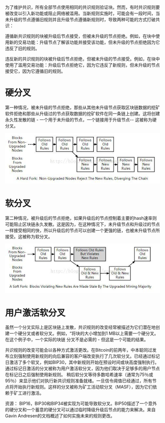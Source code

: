 为了维护共识，所有全部节点使用相同的共识规则验证块。然而，有时共识规则要被改变以引入新功能或阻止网络被滥用。当新规则实施时，可能会有一段时间，当未升级的节点遵循旧规则并且升级节点遵循新规则时，导致两种可能的方式打破共识：

遵循新共识规则的块被升级后节点接受，但被未升级的节点拒绝。例如，在块中使用新的交易功能：升级节点了解该功能并接受该功能，但未升级的节点拒绝因为它违反了旧的规则。

违反新的共识规则的块被升级后节点拒绝，但被未升级的节点接受。例如，在块中使用了滥用交易功能：升级后节点拒绝它，因为它违反了新规则，但未升级的节点接受它，因为它遵循旧的规则。

# 硬分叉
第一种情况，被未升级的节点拒绝，那些从其他未升级节点获取区块链数据的挖矿软件拒绝和那些从升级过的节点获取数据的挖矿软件在同一条链上创建。这将创建永久性发散的链 - 一个用于未升级的节点，一个链接用于升级节点-- 这被称为硬分叉。

![1](../picture/con1.jpg)

# 软分叉
第二种情况，被升级后的节点拒绝，如果升级后的节点控制着主要的hash速率则可能阻止区块链永久发散。这是因为，在这种情况下，未升级节点和升级过的节点一样接受相同的快，所以升级后的节点可以创建一个更强的链，也被未升级节点所接受。这被称为软分叉。

![2](../picture/con2.jpg)

# 用户激活软分叉

虽然一个分叉实际上是区块链上发散，共识规则的改变经常被描述为它们潜在地创建一个硬分叉或者软分叉。例如，“将块的大小增加到1 MB以上需要一个硬分叉。在这个例子中，一个实际的块链 分叉不是必需的 - 但这是一个可能的结果。

共识规则的改变可能会以各种方式激活更改。在Bitcoin的前两年，中本聪同过发布立刻强制使用新规则的向后兼容的客户端改变执行了几次软分叉。已经通过标记日激活了多个软叉，例如BIP30，其中新规则开始在预设时间或块高度强制执行。通过标记日激活的分叉被称为用户激活软分叉，因为他们取决于足够多的用户节点在标记日之后强制使用新规则。
稍后软分叉等待多数哈希速率（通常为75％或95％）来显示他们对执行新共识规则准备就绪。一旦信令阈值已经通过，所有节点将开始执行新规则。这样的分叉被称为矿工活动软分叉（MASF），因为它们依赖于矿工进行激活。

资源： BIP16，BIP30和BIP34被实现为可能导致软分叉。BIP50描述了一个意外的硬分叉和一个蓄意的硬分叉可以通过临时降级升级后节点的能力来解决。来自Gavin Andresen的文档概述了如何实施未来的规则更改。
